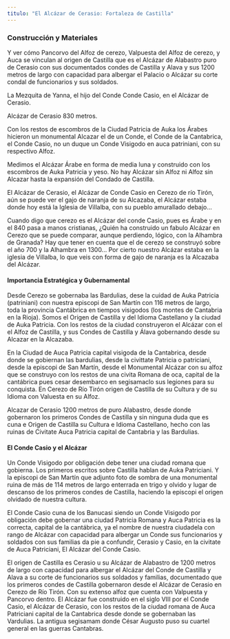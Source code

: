```yaml
---
titulo: "El Alcázar de Cerasio: Fortaleza de Castilla"
---
```


### Construcción y Materiales

Y ver cómo Pancorvo del Alfoz de cerezo, Valpuesta del Alfoz de cerezo, y Auca se vinculan al origen de Castilla que es el Alcázar de Alabastro puro de Cerasio con sus documentados condes de Castilla y Alava y sus 1200 metros de largo con capacidad para albergar el Palacio o Alcázar su corte condal de funcionarios y sus soldados.

La Mezquita de Yanna, el hijo del Conde Conde Casio, en el Alcázar de Cerasio.

Alcázar de Cerasio 830 metros.

Con los restos de escombros de la Ciudad Patricia de Auka los Árabes hicieron un monumental Alcazar el de un Conde, el Conde de la Cantabrica, el Conde Casio, no un duque un Conde Visigodo en auca patriniani, con su respectivo Alfoz.

Medimos el Alcázar Árabe en forma de media luna y construido con los escombros de Auka Patricia y yeso. No hay Alcázar sin Alfoz ni Alfoz sin Alcazar hasta la expansión del Condado de Castilla.

El Alcázar de Cerasio, el Alcázar de Conde Casio en Cerezo de río Tirón, aún se puede ver el gajo de naranja de su Alcazaba, el Alcázar estaba donde hoy está la Iglesia de Villalba, con su pueblo amurallado debajo...

Cuando digo que cerezo es el Alcázar del conde Casio, pues es Árabe y en el 840 pasa a manos cristianas, ¿Quién ha construido un fabulo Alcázar en Cerezo que se puede comparar, aunque perdiendo, lógico, con la Alhambra de Granada? Hay que tener en cuenta que el de cerezo se construyó sobre el año 700 y la Alhambra en 1300... Por cierto nuestro Alcázar estaba en la iglesia de Villalba, lo que veis con forma de gajo de naranja es la Alcazaba del Alcázar.

#### Importancia Estratégica y Gubernamental

Desde Cerezo se gobernaba las Bardulias, dese la cuidad de Auka Patricia (patriniani) con nuestra episcopi de San Martín con 116 metros de largo, toda la provincia Cantábrica en tiempos visigodos (los montes de Cantabria en la Rioja). Somos el Origen de Castilla y del Idioma Castellano y la ciudad de Auka Patricia. Con los restos de la ciudad construyeron el Alcázar con el el Alfoz de Castilla, y sus Condes de Castilla y Álava gobernando desde su Alcazar en la Alcazaba.

En la Ciudad de Auca Patricia capital visigoda de la Cantabrica, desde donde se gobiernan las bardulias, desde la civittate Patricia o patriciani, desde la episcopi de San Martín, desde el Monumental Alcázar con su alfoz que se construyo con los restos de una civita Romana de oca, capital de la cantábrica pues cesar desembarco en segisamaclo sus legiones para su conquista. En Cerezo de Río Tirón origen de Castilla de su Cultura y de su Idioma con Valuesta en su Alfoz.

Alcazar de Cerasio 1200 metros de puro Alabastro, desde donde gobernaron los primeros Condes de Castilla y sin ninguna duda que es cuna e Origen de Castilla su Cultura e Idioma Castellano, hecho con las ruinas de Civitate Auca Patricia capital de Cantabria y las Bardulias.

#### El Conde Casio y el Alcázar

Un Conde Visigodo por obligación debe tener una ciudad romana que gobierna. Los primeros escritos sobre Castilla hablan de Auka Patriciani. Y la episcopi de San Martín que adjunto foto de sombra de una monumental ruina de más de 114 metros de largo enterrada en trigo y olvido y lugar de descanso de los primeros condes de Castilla, haciendo la episcopi el origen olvidado de nuestra cultura.

El Conde Casio cuna de los Banucasi siendo un Conde Visigodo por obligación debe gobernar una ciudad Patricia Romana y Auca Patricia es la correcta, capital de la cantábrica, ya el nombre de nuestra ciudadela con rango de Alcázar con capacidad para albergar un Conde sus funcionarios y soldados con sus familias da pie a confundir, Cerasio y Casio, en la civitate de Auca Patriciani, El Alcázar del Conde Casio.

El origen de Castilla es Cerasio u su Alcázar de Alabastro de 1200 metros de largo con capacidad para albergar el Alcázar del Conde de Castilla y Alava a su corte de funcionarios sus soldados y familias, documentado que los primeros condes de Castilla gobernaron desde el Alcázar de Cerasio en Cerezo de Río Tirón. Con su extenso alfoz que cuenta con Valpuesta y Pancorvo dentro. El Alcázar fue construido en el siglo VIII por el Conde Casio, el Alcázar de Cerasio, con los restos de la ciudad romana de Auca Patriciani capital de la Cantabrica desde donde se gobernaban las Vardulias. La antigua segisamam donde César Augusto puso su cuartel general en las guerras Cantabras.
